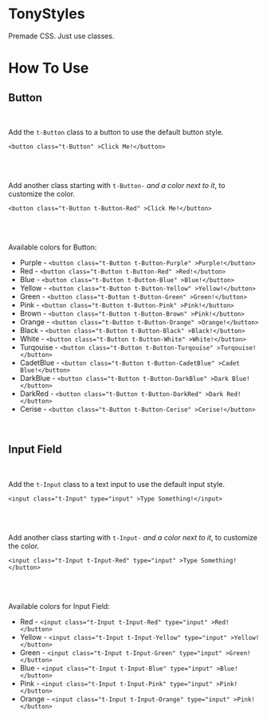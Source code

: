 # TonyStyles
Premade CSS. Just use classes.

# How To Use

## Button

<br>

Add the `t-Button` class to a button to use the default button style.

`<button class="t-Button" >Click Me!</button>`

<br><br>

Add another class starting with `t-Button-` _and a color next to it_, to customize the color.

`<button class="t-Button t-Button-Red" >Click Me!</button>`

<br><br>

Available colors for Button:

* Purple  - `<button class="t-Button t-Button-Purple" >Purple!</button>`
* Red     - `<button class="t-Button t-Button-Red" >Red!</button>`
* Blue    - `<button class="t-Button t-Button-Blue" >Blue!</button>`
* Yellow  - `<button class="t-Button t-Button-Yellow" >Yellow!</button>`
* Green   - `<button class="t-Button t-Button-Green" >Green!</button>`
* Pink   - `<button class="t-Button t-Button-Pink" >Pink!</button>`
* Brown   - `<button class="t-Button t-Button-Brown" >Pink!</button>`
* Orange - `<button class="t-Button t-Button-Orange" >Orange!</button>`
* Black - `<button class="t-Button t-Button-Black" >Black!</button>`
* White - `<button class="t-Button t-Button-White" >White!</button>`
* Turqouise - `<button class="t-Button t-Button-Turqouise" >Turqouise!</button>`
* CadetBlue - `<button class="t-Button t-Button-CadetBlue" >Cadet Blue!</button>`
* DarkBlue - `<button class="t-Button t-Button-DarkBlue" >Dark Blue!</button>`
* DarkRed - `<button class="t-Button t-Button-DarkRed" >Dark Red!</button>`
* Cerise - `<button class="t-Button t-Button-Cerise" >Cerise!</button>`

<br>

## Input Field

<br>

Add the `t-Input` class to a text input to use the default input style.

`<input class="t-Input" type="input" >Type Something!</input>`

<br><br>

Add another class starting with `t-Input-` _and a color next to it_, to customize the color.

`<input class="t-Input t-Input-Red" type="input" >Type Something!</button>`

<br><br>

Available colors for Input Field:

* Red     - `<input class="t-Input t-Input-Red" type="input" >Red!</button>`
* Yellow  - `<input class="t-Input t-Input-Yellow" type="input" >Yellow!</button>`
* Green - `<input class="t-Input t-Input-Green" type="input" >Green!</button>`
* Blue - `<input class="t-Input t-Input-Blue" type="input" >Blue!</button>`
* Pink - `<input class="t-Input t-Input-Pink" type="input" >Pink!</button>`
* Orange - `<input class="t-Input t-Input-Orange" type="input" >Pink!</button>`
